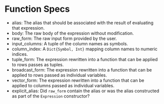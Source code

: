 # Function Specs

* alias: The alias that should be associated with the result of evaluating that
    expression.
* body: The raw body of the expression without modification.
* raw_form: The raw input form provided by the user.
* input_columns: A tuple of the column names as symbols.
* column_index: A `Dict{Symbol, Int}` mapping column names to numeric indices.
* tuple_form: The expression rewritten into a function that can be applied to
    rows passes as tuples.
* broadcast_form: The expression rewritten into a function that can be applied
    to rows passed as individual variables.
* vector_form: The expression rewritten into a function that can be applied
    to columns passed as individual variables.
* explicit_alias: Did `raw_form` contain the alias or was the alias constructed
    as part of the `Expression` constructor?
